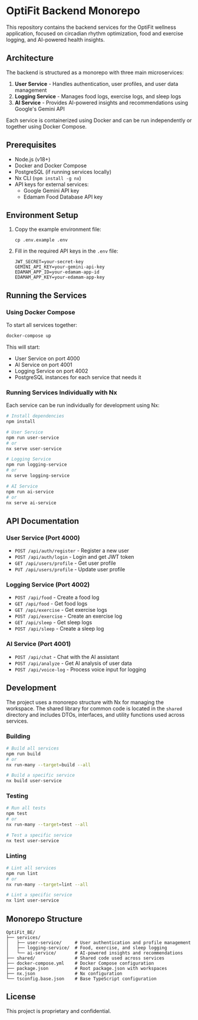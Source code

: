 # OptiFit Backend Monorepo

This repository contains the backend services for the OptiFit wellness application, focused on circadian rhythm optimization, food and exercise logging, and AI-powered health insights.

## Architecture

The backend is structured as a monorepo with three main microservices:

1. **User Service** - Handles authentication, user profiles, and user data management
2. **Logging Service** - Manages food logs, exercise logs, and sleep logs
3. **AI Service** - Provides AI-powered insights and recommendations using Google's Gemini API

Each service is containerized using Docker and can be run independently or together using Docker Compose.

## Prerequisites

- Node.js (v18+)
- Docker and Docker Compose
- PostgreSQL (if running services locally)
- Nx CLI (`npm install -g nx`)
- API keys for external services:
  - Google Gemini API key
  - Edamam Food Database API key

## Environment Setup

1. Copy the example environment file:
   ```
   cp .env.example .env
   ```

2. Fill in the required API keys in the `.env` file:
   ```
   JWT_SECRET=your-secret-key
   GEMINI_API_KEY=your-gemini-api-key
   EDAMAM_APP_ID=your-edamam-app-id
   EDAMAM_APP_KEY=your-edamam-app-key
   ```

## Running the Services

### Using Docker Compose

To start all services together:

```bash
docker-compose up
```

This will start:
- User Service on port 4000
- AI Service on port 4001
- Logging Service on port 4002
- PostgreSQL instances for each service that needs it

### Running Services Individually with Nx

Each service can be run individually for development using Nx:

```bash
# Install dependencies
npm install

# User Service
npm run user-service
# or
nx serve user-service

# Logging Service
npm run logging-service
# or
nx serve logging-service

# AI Service
npm run ai-service
# or
nx serve ai-service
```

## API Documentation

### User Service (Port 4000)

- `POST /api/auth/register` - Register a new user
- `POST /api/auth/login` - Login and get JWT token
- `GET /api/users/profile` - Get user profile
- `PUT /api/users/profile` - Update user profile

### Logging Service (Port 4002)

- `POST /api/food` - Create a food log
- `GET /api/food` - Get food logs
- `GET /api/exercise` - Get exercise logs
- `POST /api/exercise` - Create an exercise log
- `GET /api/sleep` - Get sleep logs
- `POST /api/sleep` - Create a sleep log

### AI Service (Port 4001)

- `POST /api/chat` - Chat with the AI assistant
- `POST /api/analyze` - Get AI analysis of user data
- `POST /api/voice-log` - Process voice input for logging

## Development

The project uses a monorepo structure with Nx for managing the workspace. The shared library for common code is located in the `shared` directory and includes DTOs, interfaces, and utility functions used across services.

### Building

```bash
# Build all services
npm run build
# or
nx run-many --target=build --all

# Build a specific service
nx build user-service
```

### Testing

```bash
# Run all tests
npm test
# or
nx run-many --target=test --all

# Test a specific service
nx test user-service
```

### Linting

```bash
# Lint all services
npm run lint
# or
nx run-many --target=lint --all

# Lint a specific service
nx lint user-service
```

## Monorepo Structure

```
OptiFit_BE/
├── services/
│   ├── user-service/     # User authentication and profile management
│   ├── logging-service/  # Food, exercise, and sleep logging
│   └── ai-service/       # AI-powered insights and recommendations
├── shared/               # Shared code used across services
├── docker-compose.yml    # Docker Compose configuration
├── package.json          # Root package.json with workspaces
├── nx.json               # Nx configuration
└── tsconfig.base.json    # Base TypeScript configuration
```

## License

This project is proprietary and confidential.
